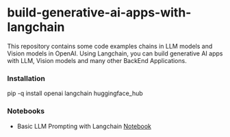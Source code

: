 # build-generative-ai-apps-with-langchain

This repository contains some code examples chains in LLM models and Vision models in OpenAI. Using Langchain, you can build generative AI apps with LLM, Vision models and 
many other BackEnd Applications.

### Installation
pip -q install openai langchain huggingface_hub

### Notebooks
- Basic LLM Prompting with Langchain [Notebook]()